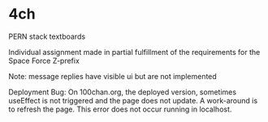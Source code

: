 # 4ch
PERN stack textboards

Individual assignment made in partial fulfillment of the requirements for the Space Force Z-prefix

Note: message replies have visible ui but are not implemented

Deployment Bug: On 100chan.org, the deployed version, sometimes useEffect is not triggered and the page does not update. A work-around is to refresh the page. This error does not occur running in localhost.
